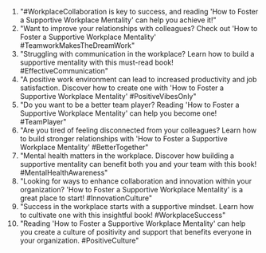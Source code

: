 1. "#WorkplaceCollaboration is key to success, and reading 'How to Foster a Supportive Workplace Mentality' can help you achieve it!"
2. "Want to improve your relationships with colleagues? Check out 'How to Foster a Supportive Workplace Mentality' #TeamworkMakesTheDreamWork"
3. "Struggling with communication in the workplace? Learn how to build a supportive mentality with this must-read book! #EffectiveCommunication"
4. "A positive work environment can lead to increased productivity and job satisfaction. Discover how to create one with 'How to Foster a Supportive Workplace Mentality' #PositiveVibesOnly"
5. "Do you want to be a better team player? Reading 'How to Foster a Supportive Workplace Mentality' can help you become one! #TeamPlayer"
6. "Are you tired of feeling disconnected from your colleagues? Learn how to build stronger relationships with 'How to Foster a Supportive Workplace Mentality' #BetterTogether"
7. "Mental health matters in the workplace. Discover how building a supportive mentality can benefit both you and your team with this book! #MentalHealthAwareness"
8. "Looking for ways to enhance collaboration and innovation within your organization? 'How to Foster a Supportive Workplace Mentality' is a great place to start! #InnovationCulture"
9. "Success in the workplace starts with a supportive mindset. Learn how to cultivate one with this insightful book! #WorkplaceSuccess"
10. "Reading 'How to Foster a Supportive Workplace Mentality' can help you create a culture of positivity and support that benefits everyone in your organization. #PositiveCulture"
